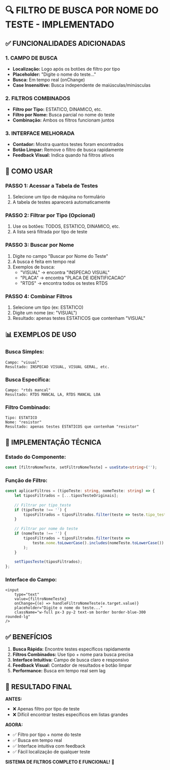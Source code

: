 # 🔍 FILTRO DE BUSCA POR NOME DO TESTE - IMPLEMENTADO

## ✅ FUNCIONALIDADES ADICIONADAS

### 1. **CAMPO DE BUSCA**
- **Localização:** Logo após os botões de filtro por tipo
- **Placeholder:** "Digite o nome do teste..."
- **Busca:** Em tempo real (onChange)
- **Case Insensitive:** Busca independente de maiúsculas/minúsculas

### 2. **FILTROS COMBINADOS**
- **Filtro por Tipo:** ESTATICO, DINAMICO, etc.
- **Filtro por Nome:** Busca parcial no nome do teste
- **Combinação:** Ambos os filtros funcionam juntos

### 3. **INTERFACE MELHORADA**
- **Contador:** Mostra quantos testes foram encontrados
- **Botão Limpar:** Remove o filtro de busca rapidamente
- **Feedback Visual:** Indica quando há filtros ativos

## 🎯 COMO USAR

### **PASSO 1: Acessar a Tabela de Testes**
1. Selecione um tipo de máquina no formulário
2. A tabela de testes aparecerá automaticamente

### **PASSO 2: Filtrar por Tipo (Opcional)**
1. Use os botões: TODOS, ESTATICO, DINAMICO, etc.
2. A lista será filtrada por tipo de teste

### **PASSO 3: Buscar por Nome**
1. Digite no campo "Buscar por Nome do Teste"
2. A busca é feita em tempo real
3. Exemplos de busca:
   - "VISUAL" → encontra "INSPECAO VISUAL"
   - "PLACA" → encontra "PLACA DE IDENTIFICACAO"
   - "RTDS" → encontra todos os testes RTDS

### **PASSO 4: Combinar Filtros**
1. Selecione um tipo (ex: ESTATICO)
2. Digite um nome (ex: "VISUAL")
3. Resultado: apenas testes ESTATICOS que contenham "VISUAL"

## 📊 EXEMPLOS DE USO

### **Busca Simples:**
```
Campo: "visual"
Resultado: INSPECAO VISUAL, VISUAL GERAL, etc.
```

### **Busca Específica:**
```
Campo: "rtds mancal"
Resultado: RTDS MANCAL LA, RTDS MANCAL LOA
```

### **Filtro Combinado:**
```
Tipo: ESTATICO
Nome: "resistor"
Resultado: apenas testes ESTATICOS que contenham "resistor"
```

## 🔧 IMPLEMENTAÇÃO TÉCNICA

### **Estado do Componente:**
```typescript
const [filtroNomeTeste, setFiltroNomeTeste] = useState<string>('');
```

### **Função de Filtro:**
```typescript
const aplicarFiltros = (tipoTeste: string, nomeTeste: string) => {
    let tiposFiltrados = [...tiposTesteOriginais];
    
    // Filtrar por tipo_teste
    if (tipoTeste !== '') {
        tiposFiltrados = tiposFiltrados.filter(teste => teste.tipo_teste === tipoTeste);
    }
    
    // Filtrar por nome do teste
    if (nomeTeste !== '') {
        tiposFiltrados = tiposFiltrados.filter(teste => 
            teste.nome.toLowerCase().includes(nomeTeste.toLowerCase())
        );
    }
    
    setTiposTeste(tiposFiltrados);
};
```

### **Interface do Campo:**
```tsx
<input
    type="text"
    value={filtroNomeTeste}
    onChange={(e) => handleFiltroNomeTeste(e.target.value)}
    placeholder="Digite o nome do teste..."
    className="w-full px-3 py-2 text-sm border border-blue-300 rounded-lg"
/>
```

## ✅ BENEFÍCIOS

1. **Busca Rápida:** Encontre testes específicos rapidamente
2. **Filtros Combinados:** Use tipo + nome para busca precisa
3. **Interface Intuitiva:** Campo de busca claro e responsivo
4. **Feedback Visual:** Contador de resultados e botão limpar
5. **Performance:** Busca em tempo real sem lag

## 🎉 RESULTADO FINAL

**ANTES:**
- ❌ Apenas filtro por tipo de teste
- ❌ Difícil encontrar testes específicos em listas grandes

**AGORA:**
- ✅ Filtro por tipo + nome do teste
- ✅ Busca em tempo real
- ✅ Interface intuitiva com feedback
- ✅ Fácil localização de qualquer teste

**SISTEMA DE FILTROS COMPLETO E FUNCIONAL!** 🚀
